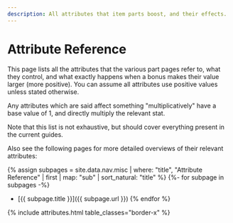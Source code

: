 ```yaml
---
description: All attributes that item parts boost, and their effects.
---
```


# Attribute Reference
This page lists all the attributes that the various part pages refer to, what they control, and what
exactly happens when a bonus makes their value larger (more positive). You can assume all attributes
use positive values unless stated otherwise.

Any attributes which are said affect something "multiplicatively" have a base value of 1, and
directly multiply the relevant stat.

Note that this list is not exhaustive, but should cover everything present in the current guides.

Also see the following pages for more detailed overviews of their relevant attributes:

{% assign subpages = site.data.nav.misc
                     | where: "title", "Attribute Reference"
                     | first
                     | map: "sub"
                     | sort_natural: "title" %}
{%- for subpage in subpages -%}
- [{{ subpage.title }}]({{ subpage.url }})
{% endfor %}

{% include attributes.html table_classes="border-x" %}
